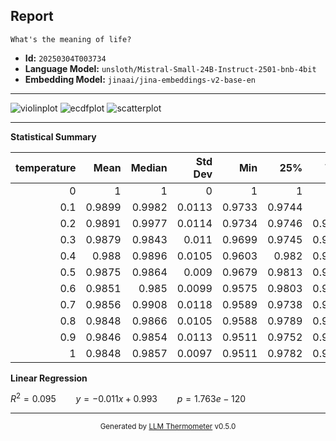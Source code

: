 ## Report

```
What's the meaning of life?
```
- **Id:** `20250304T003734`
- **Language Model:** `unsloth/Mistral-Small-24B-Instruct-2501-bnb-4bit`
- **Embedding Model:** `jinaai/jina-embeddings-v2-base-en`

---

![violinplot](../assets/20250304T003734/violinplot.png)
![ecdfplot](../assets/20250304T003734/ecdfplot.png)
![scatterplot](../assets/20250304T003734/scatterplot.png)

---

**Statistical Summary**

|   temperature |   Mean |   Median |   Std Dev |    Min |    25% |    75% |   Max |   Count |
|--------------:|-------:|---------:|----------:|-------:|-------:|-------:|------:|--------:|
|           0   | 1      |   1      |    0      | 1      | 1      | 1      |     1 |     496 |
|           0.1 | 0.9899 |   0.9982 |    0.0113 | 0.9733 | 0.9744 | 1      |     1 |     496 |
|           0.2 | 0.9891 |   0.9977 |    0.0114 | 0.9734 | 0.9746 | 0.9992 |     1 |     496 |
|           0.3 | 0.9879 |   0.9843 |    0.011  | 0.9699 | 0.9745 | 0.9992 |     1 |     496 |
|           0.4 | 0.988  |   0.9896 |    0.0105 | 0.9603 | 0.982  | 0.9995 |     1 |     496 |
|           0.5 | 0.9875 |   0.9864 |    0.009  | 0.9679 | 0.9813 | 0.9966 |     1 |     496 |
|           0.6 | 0.9851 |   0.985  |    0.0099 | 0.9575 | 0.9803 | 0.9925 |     1 |     496 |
|           0.7 | 0.9856 |   0.9908 |    0.0118 | 0.9589 | 0.9738 | 0.9975 |     1 |     496 |
|           0.8 | 0.9848 |   0.9866 |    0.0105 | 0.9588 | 0.9789 | 0.9921 |     1 |     496 |
|           0.9 | 0.9846 |   0.9854 |    0.0113 | 0.9511 | 0.9752 | 0.9934 |     1 |     496 |
|           1   | 0.9848 |   0.9857 |    0.0097 | 0.9511 | 0.9782 | 0.9919 |     1 |     496 |

**Linear Regression**

$R^2 = 0.095 \qquad y = -0.011x + 0.993 \qquad p = 1.763e-120$


---

<div align="center">
  <sub>Generated by <a href="https://github.com/S1M0N38/llm-thermometer">LLM Thermometer</a> v0.5.0</sub>
</div>